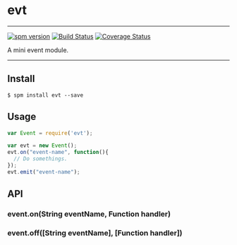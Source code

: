 # evt

---

[![spm version](http://spmjs.io/badge/evt)](http://spmjs.io/package/evt)
[![Build Status](https://travis-ci.org/hotoo/evt.svg)](https://travis-ci.org/hotoo/evt)
[![Coverage Status](https://coveralls.io/repos/hotoo/evt/badge.png)](https://coveralls.io/r/hotoo/evt)

A mini event module.

---

## Install

```
$ spm install evt --save
```

## Usage

```js
var Event = require('evt');

var evt = new Event();
evt.on("event-name", function(){
  // Do somethings.
});
evt.emit("event-name");
```

## API

### event.on(String eventName, Function handler)

### event.off([String eventName], [Function handler])
